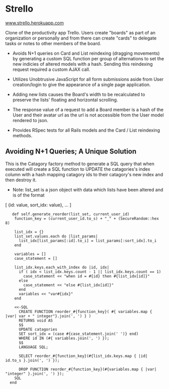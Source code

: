 Strello
=========
www.strello.herokuapp.com

Clone of the productivity app Trello. Users create "boards" as part of an organization or personally and from there can create "cards" to delegate tasks or notes to other members of the board.

  - Avoids N+1 queries on Card and List reindexing (dragging movements) by generating a custom SQL function per group of alternations to set the new indicies of altered models with a hash. Sending this reindexing request required a custom AJAX call.

  - Utilizes Unobtrusive JavaScript for all form submissions aside from User creation/login to give the appearance of a single page application.
  - Adding new lists causes the Board's width to be recalculated to preserve the lists' floating and horizontal scrolling.
  - The response value of a request to add a Board member is a hash of the User and their avatar url as the url is not accessible from the User model rendered to json.
  - Provides RSpec tests for all Rails models and the Card / List reindexing methods.

Avoiding N+1 Queries; A Unique Solution
----

This is the Catagory factory method to generate a SQL query that when executed will create a SQL function to UPDATE the catagories's index column with a hash mapping catagory ids to their catagory's new index and then destroy it.
  - Note: list_set is a json object with data which lists have been altered and is of the format
  
  [ {id: value, sort_idx: value}, ... ]

```
   def self.generate_reorder(list_set, current_user_id)
    function_key = (current_user_id.to_s) + "_" + (SecureRandom::hex 8)
    
    list_idx = {}
    list_set.values.each do |list_params|
      list_idx[list_params[:id].to_i] = list_params[:sort_idx].to_i
    end
    
    variables = []
    case_statement = []
    
    list_idx.keys.each_with_index do |id, idx|
      if ( idx < list_idx.keys.count - 1 || list_idx.keys.count == 1)
        case_statement << "when id = #{id} then #{list_idx[id]}"
      else
        case_statement << "else #{list_idx[id]}"
      end
      variables << "var#{idx}"
    end
    
    <<-SQL
      CREATE FUNCTION reorder_#{function_key}( #{ variables.map { |var| var + " integer"}.join(', ') } )
      RETURNS void AS
      $$
      UPDATE catagories
      SET sort_idx = (case #{case_statement.join(' ')} end)
      WHERE id IN (#{ variables.join(', ') });
      $$ 
      LANGUAGE SQL;
      
      SELECT reorder_#{function_key}(#{list_idx.keys.map { |id| id.to_s }.join(', ') });
      
      DROP FUNCTION reorder_#{function_key}(#{variables.map { |var| "integer" }.join(', ') });
    SQL
  end
```
